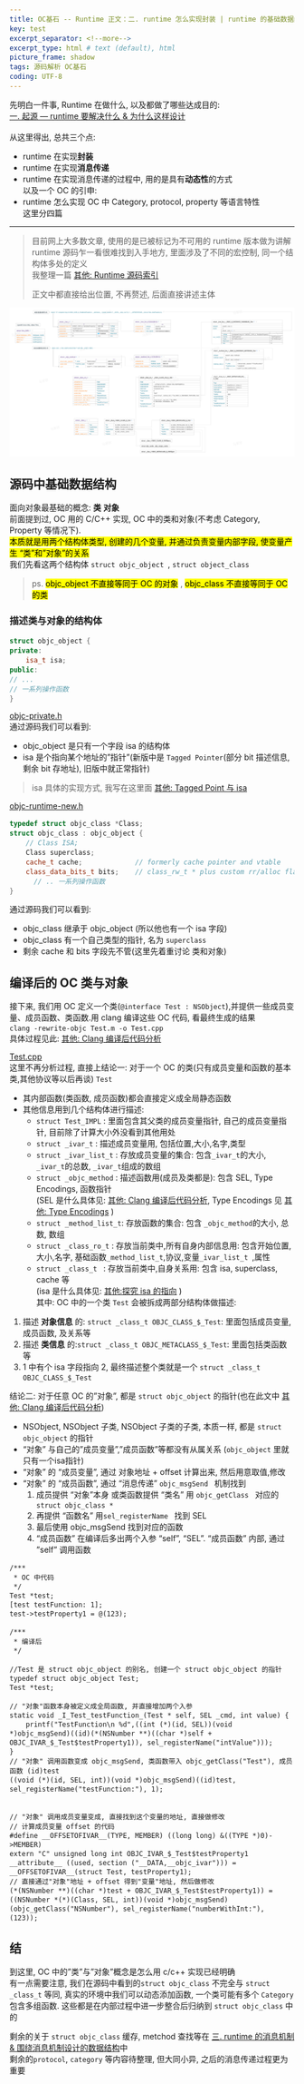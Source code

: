 ```yaml
---
title: OC基石 -- Runtime 正文：二. runtime 怎么实现封装 | runtime 的基础数据结构      
key: test
excerpt_separator: <!--more-->
excerpt_type: html # text (default), html
picture_frame: shadow
tags: 源码解析 OC基石
coding: UTF-8
---  
```

先明白一件事, Runtime 在做什么, 以及都做了哪些达成目的:  
[一. 起源 — runtime 要解决什么 & 为什么这样设计](bear://x-callback-url/open-note?id=0C6CE3AB-C34A-4739-9598-CFED423019D8-6742-00011B35CAC22610&header=%E4%BA%8C.%20%E8%B5%B7%E6%BA%90%20%E2%80%94%20runtime%20%E8%A6%81%E8%A7%A3%E5%86%B3%E4%BB%80%E4%B9%88%20%26%20%E4%B8%BA%E4%BB%80%E4%B9%88%E8%BF%99%E6%A0%B7%E8%AE%BE%E8%AE%A1)  
<br/>
从这里得出, 总共三个点:  
* runtime 在实现**封装**  
* runtime 在实现**消息传递**  
* runtime 在实现消息传递的过程中, 用的是具有**动态性**的方式  
以及一个 OC 的引申:  
* runtime 怎么实现 OC 中 Category, protocol, property 等语言特性  
这里分四篇  

- - - -  
  
> 目前网上大多数文章, 使用的是已被标记为不可用的 runtime 版本做为讲解    
> runtime 源码乍一看很难找到入手地方, 里面涉及了不同的宏控制, 同一个结构体多处的定义    
> 我整理一篇 [其他: Runtime 源码索引](bear://x-callback-url/open-note?id=B3550C45-8F01-4EC0-9821-2C07B25675BB-477-000128BDB612EEEA)    
>     
> 正文中都直接给出位置, 不再赘述, 后面直接讲述主体    
  
![](/assets/images/源码解析/runtime/%E6%99%BA%E8%83%BD%E6%88%AA%E5%9B%BE%2014.png)  
  
## 源码中基础数据结构  
面向对象最基础的概念: **类**  **对象**  
前面提到过, OC 用的 C/C++ 实现, OC 中的类和对象(不考虑 Category, Property 等情况下).   
<mark>本质就是用两个结构体类型, 创建的几个变量, 并通过负责变量内部字段, 使变量产生 “类”和”对象”的关系</mark>  
我们先看这两个结构体 `struct objc_object `, `struct object_class`  
> ps. <mark>objc_object 不直接等同于 OC 的对象</mark> , <mark>objc_class 不直接等同于 OC 的类</mark>    
  
### 描述类与对象的结构体  
```c++  
struct objc_object {  
private:  
    isa_t isa;  
public:   
// ...  
// 一系列操作函数  
}  
```  
<a href='/assets/images/源码解析/runtime/objc-private.h'>objc-private.h</a>  
通过源码我们可以看到:   
* objc_object 是只有一个字段 isa 的结构体  
* isa 是个指向某个地址的”指针”(新版中是 `Tagged Pointer`(部分 bit 描述信息, 剩余 bit 存地址), 旧版中就正常指针)  
> isa 具体的实现方式, 我写在这里面 [其他: Tagged Point 与 isa](bear://x-callback-url/open-note?id=DD6BA620-7369-40F2-8076-EEFCFF947C69-477-00005195DB13B02E)    
  
<a href='/assets/images/源码解析/runtime/objc-runtime-new.h'>objc-runtime-new.h</a>  
```c++  
typedef struct objc_class *Class;  
struct objc_class : objc_object {  
    // Class ISA;  
    Class superclass;  
    cache_t cache;             // formerly cache pointer and vtable  
    class_data_bits_t bits;    // class_rw_t * plus custom rr/alloc flags  
	  // .. 一系列操作函数  
}  
```  
通过源码我们可以看到:   
* objc_class 继承于 objc_object (所以他也有一个 isa 字段)  
* objc_class 有一个自己类型的指针, 名为 `superclass`  
* 剩余 cache 和 bits 字段先不管(这里先着重讨论 类和对象)  
  
## 编译后的 OC 类与对象  
接下来, 我们用 OC 定义一个类(`@interface Test : NSObject`),并提供一些成员变量、成员函数、类函数.用 clang 编译这些 OC 代码, 看最终生成的结果  
`clang -rewrite-objc Test.m -o Test.cpp`  
具体过程见此: [其他: Clang 编译后代码分析](bear://x-callback-url/open-note?id=1125C902-A4C7-4C62-99D8-18E96362C11F-483-0000B1D6DB95754C)  
  
<a href='/assets/images/源码解析/runtime/Test.cpp'>Test.cpp</a>  
这里不再分析过程, 直接上结论一: 对于一个 OC 的类(只有成员变量和函数的基本类,其他协议等以后再谈) `Test`  
* 其内部函数(类函数, 成员函数)都会直接定义成全局静态函数  
* 其他信息用到几个结构体进行描述:  
	* `struct Test_IMPL`     : 里面包含其父类的成员变量指针, 自己的成员变量指针, 目前除了计算大小外没看到其他用处  
	* `struct _ivar_t`       : 描述成员变量用, 包括位置,大小,名字,类型  
	* `struct _ivar_list_t`  : 存放成员变量的集合: 包含`_ivar_t`的大小, `_ivar_t`的总数, `_ivar_t`组成的数组  
	* `struct _objc_method`  : 描述函数用(成员及类都是): 包含 SEL, Type Encodings, 函数指针  
		(SEL 是什么具体见: [其他: Clang 编译后代码分析](bear://x-callback-url/open-note?id=1125C902-A4C7-4C62-99D8-18E96362C11F-483-0000B1D6DB95754C), Type Encodings 见 [其他: Type Encodings](bear://x-callback-url/open-note?id=3B5FE7A2-609D-44F9-B593-AAD81CB42173-477-00007D9BC42DFA18) )  
	* `struct _method_list_t`: 存放函数的集合: 包含 `_objc_method`的大小, 总数, 数组  
	* `struct _class_ro_t`   : 存放当前类中,所有自身内部信息用: 包含开始位置,大小,名字, 基础函数`_method_list_t`,协议,变量`_ivar_list_t `,属性  
	* `struct _class_t `     : 存放当前类中,自身关系用: 包含 isa, superclass, cache 等  
		(isa 是什么具体见: [其他:探究 isa 的指向](bear://x-callback-url/open-note?id=623141C8-F03C-499F-A56E-961B5076B01A-477-00006B5900239E7D) )  
其中: OC 中的一个类 `Test` 会被拆成两部分结构体做描述:  
1. 描述 **对象信息** 的: `struct _class_t OBJC_CLASS_$_Test`: 里面包括成员变量, 成员函数, 及关系等  
2. 描述 **类信息**   的:`struct _class_t OBJC_METACLASS_$_Test`: 里面包括类函数等  
3. 1 中有个 isa 字段指向 2, 最终描述整个类就是一个 `struct _class_t OBJC_CLASS_$_Test`  
  
结论二: 对于任意 OC 的”对象”, 都是 `struct objc_object` 的指针(也在此文中 [其他: Clang 编译后代码分析](bear://x-callback-url/open-note?id=1125C902-A4C7-4C62-99D8-18E96362C11F-483-0000B1D6DB95754C))  
* NSObject, NSObject 子类, NSObject 子类的子类, 本质一样, 都是 `struct objc_object` 的指针  
* “对象” 与自己的”成员变量”,”成员函数”等都没有从属关系 (`objc_object` 里就只有一个isa指针)  
* “对象” 的 “成员变量”, 通过 对象地址 + offset 计算出来, 然后用意取值,修改  
* “对象” 的 “成员函数”, 通过 “消息传递” `objc_msgSend ` 机制找到  
	1. 成员提供 “对象”本身 或类函数提供 “类名” 用 `objc_getClass ` 对应的 `struct objc_class *`   
	2. 再提供 “函数名” 用`sel_registerName ` 找到 SEL  
	3. 最后使用 objc_msgSend 找到对应的函数  
	4. “成员函数” 在编译后多出两个入参 “self”, “SEL”.  “成员函数” 内部, 通过 ”self” 调用函数  
  
```objc  
/***  
 * OC 中代码  
 */  
Test *test;  
[test testFunction: 1];  
test->testProperty1 = @(123);  
  
/***  
 * 编译后  
 */  
  
//Test 是 struct objc_object 的别名, 创建一个 struct objc_object 的指针  
typedef struct objc_object Test;    
Test *test;   
  
// "对象"函数本身被定义成全局函数, 并直接增加两个入参  
static void _I_Test_testFunction_(Test * self, SEL _cmd, int value) {  
    printf("TestFunction\n %d",((int (*)(id, SEL))(void *)objc_msgSend)((id)(*(NSNumber **)((char *)self + OBJC_IVAR_$_Test$testProperty1)), sel_registerName("intValue")));  
}  
// "对象" 调用函数变成 objc_msgSend, 类函数带入 objc_getClass("Test"), 成员函数 (id)test  
((void (*)(id, SEL, int))(void *)objc_msgSend)((id)test, sel_registerName("testFunction:"), 1);  
  
  
// "对象" 调用成员变量变成, 直接找到这个变量的地址, 直接做修改  
// 计算成员变量 offset 的代码  
#define __OFFSETOFIVAR__(TYPE, MEMBER) ((long long) &((TYPE *)0)->MEMBER)  
extern "C" unsigned long int OBJC_IVAR_$_Test$testProperty1 __attribute__ ((used, section ("__DATA,__objc_ivar"))) = __OFFSETOFIVAR__(struct Test, testProperty1);  
// 直接通过"对象"地址 + offset 得到"变量"地址, 然后做修改  
(*(NSNumber **)((char *)test + OBJC_IVAR_$_Test$testProperty1)) = ((NSNumber *(*)(Class, SEL, int))(void *)objc_msgSend)(objc_getClass("NSNumber"), sel_registerName("numberWithInt:"), (123));  
```  
  
## 结  
到这里, OC 中的”类”与”对象”概念是怎么用 c/c++ 实现已经明确  
有一点需要注意, 我们在源码中看到的`struct objc_class` 不完全与 `struct _class_t` 等同, 真实的环境中我们可以动态添加函数, 一个类可能有多个 `Category` 包含多组函数. 这些都是在内部过程中进一步整合后归纳到 `struct objc_class` 中的  
  
剩余的关于 `struct objc_class` 缓存, metchod 查找等在 [三. runtime 的消息机制 & 围绕消息机制设计的数据结构](bear://x-callback-url/open-note?id=D9B0A79C-1AEB-4792-8B54-6FFEA75185B7-477-000082936B957331)中  
剩余的`protocol`, `category` 等内容待整理, 但大同小异, 之后的消息传递过程更为重要  
  
  